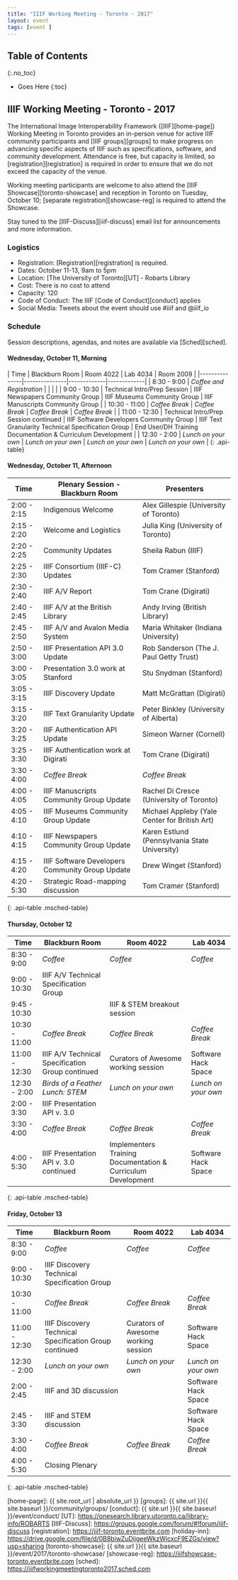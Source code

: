 ```yaml
---
title: "IIIF Working Meeting - Toronto - 2017"
layout: event
tags: [event ]
---
```


## Table of Contents
{:.no_toc}

* Goes Here
{:toc}

## IIIF Working Meeting - Toronto - 2017

The International Image Interoperability Framework ([IIIF][home-page]) Working Meeting in Toronto provides an in-person venue for active IIIF community participants and [IIIF groups][groups] to make progress on advancing specific aspects of IIIF such as specifications, software, and community development. Attendance is free, but capacity is limited, so [registration][registration] is required in order to ensure that we do not exceed the capacity of the venue.

Working meeting participants are welcome to also attend the [IIIF Showcase][toronto-showcase] and reception in Toronto on Tuesday, October 10; [separate registration][showcase-reg] is required to attend the Showcase.

Stay tuned to the [IIIF-Discuss][iiif-discuss] email list for announcements and more information.

### Logistics

* Registration: [Registration][registration] is required.
* Dates: October 11-13, 9am to 5pm
* Location: [The University of Toronto][UT] - Robarts Library
* Cost: There is no cost to attend
* Capacity: 120
* Code of Conduct: The IIIF [Code of Conduct][conduct] applies
* Social Media: Tweets about the event should use #iiif and @iiif_io

### Schedule

Session descriptions, agendas, and notes are available via [Sched][sched].

#### Wednesday, October 11, Morning

| Time          | Blackburn Room     | Room 4022       | Lab 4034     | Room 2009     |
|---------------|---------------|-------------|-------------|
| 8:30 - 9:00   | _Coffee and Registration_ |  |  |  |
| 9:00 - 10:30  | Technical Intro/Prep Session | IIIF Newspapers Community Group | IIIF Museums Community Group | IIIF Manuscripts Community Group |
| 10:30 - 11:00  | _Coffee Break_ | _Coffee Break_ | _Coffee Break_ | _Coffee Break_ |
| 11:00 - 12:30 |  Technical Intro/Prep Session continued | IIIF Software Developers Community Group | IIIF Text Granularity Technical Specification Group | End User/DH Training Documentation & Curriculum Development |
| 12:30 - 2:00 | _Lunch on your own_ | _Lunch on your own_ | _Lunch on your own_ | _Lunch on your own_ |
{: .api-table}

#### Wednesday, October 11, Afternoon

| Time          | Plenary Session - Blackburn Room            | Presenters                        |
|---------------|--------------------|-----------------------------------|
| 2:00 - 2:15   | Indigenous Welcome| Alex Gillespie (University of Toronto) |
| 2:15 - 2:20   | Welcome and Logistics | Julia King (University of Toronto) |
| 2:20 - 2:25   | Community Updates | Sheila Rabun (IIIF) |
| 2:25 - 2:30   | IIIF Consortium (IIIF-C) Updates | Tom Cramer (Stanford) |
| 2:30 - 2:40   | IIIF A/V Report | Tom Crane (Digirati) |
| 2:40 - 2:45   | IIIF A/V at the British Library | Andy Irving (British Library) |
| 2:45 - 2:50   | IIIF A/V and Avalon Media System | Maria Whitaker (Indiana University) |
| 2:50 - 3:00   | IIIF Presentation API 3.0 Update | Rob Sanderson (The J. Paul Getty Trust) |
| 3:00 - 3:05   | Presentation 3.0 work at Stanford | Stu Snydman (Stanford) |
| 3:05 - 3:15   | IIIF Discovery Update | Matt McGrattan (Digirati) |
| 3:15 - 3:20   | IIIF Text Granularity Update | Peter Binkley (University of Alberta) |
| 3:20 - 3:25   | IIIF Authentication API Update | Simeon Warner (Cornell) |
| 3:25 - 3:30   | IIIF Authentication work at Digirati | Tom Crane (Digirati) |
| 3:30 - 4:00   | _Coffee Break_ | _Coffee Break_ |
| 4:00 - 4:05   | IIIF Manuscripts Community Group Update | Rachel Di Cresce (University of Toronto) |
| 4:05 - 4:10   | IIIF Museums Community Group Update | Michael Appleby (Yale Center for British Art)|
| 4:10 - 4:15   | IIIF Newspapers Community Group Update | Karen Estlund (Pennsylvania State University) |
| 4:15 - 4:20   | IIIF Software Developers Community Group Update | Drew Winget (Stanford) |
| 4:20 - 5:30   | Strategic Road-mapping discussion | Tom Cramer (Stanford)|
{: .api-table .msched-table}

#### Thursday, October 12

| Time          | Blackburn Room       | Room 4022     | Lab 4034     |
|---------------|---------------|-------------|-------------|
| 8:30 - 9:00   | _Coffee_ | _Coffee_ | _Coffee_ |
| 9:00 - 10:30  | IIIF A/V Technical Specification Group |  |  |
| 9:45 - 10:30  |  | IIIF & STEM breakout session | |
| 10:30 - 11:00 | _Coffee Break_ | _Coffee Break_ | _Coffee Break_ |
| 11:00 - 12:30 | IIIF A/V Technical Specification Group continued | Curators of Awesome working session | Software Hack Space |
| 12:30 - 2:00  | _Birds of a Feather Lunch: STEM_ | _Lunch on your own_ | _Lunch on your own_ |
| 2:00 - 3:30   | IIIF Presentation API v. 3.0 |  |  |
| 3:30 - 4:00   | _Coffee Break_ | _Coffee Break_ | _Coffee Break_ |
| 4:00 - 5:30   | IIIF Presentation API v. 3.0 continued | Implementers Training Documentation & Curriculum Development | Software Hack Space |
{: .api-table .msched-table}

#### Friday, October 13

| Time          | Blackburn Room       | Room 4022     | Lab 4034     |
|---------------|---------------|-------------|-------------|
| 8:30 - 9:00   | _Coffee_ | _Coffee_ | _Coffee_ |
| 9:00 - 10:30  | IIIF Discovery Technical Specification Group |  |  |
| 10:30 - 11:00 | _Coffee Break_ | _Coffee Break_ | _Coffee Break_ |
| 11:00 - 12:30 | IIIF Discovery Technical Specification Group continued | Curators of Awesome working session | Software Hack Space |
| 12:30 - 2:00  | _Lunch on your own_ | _Lunch on your own_ | _Lunch on your own_ |
| 2:00 - 2:45   | IIIF and 3D discussion |  |Software Hack Space |
| 2:45 - 3:30   | IIIF and STEM discussion |  |Software Hack Space |
| 3:30 - 4:00   | _Coffee Break_ | _Coffee Break_ | _Coffee Break_ |
| 4:00 - 5:30   | Closing Plenary |  |  |
{: .api-table .msched-table}

[home-page]: {{ site.root_url | absolute_url }}
[groups]: {{ site.url }}{{ site.baseurl }}/community/groups/
[conduct]: {{ site.url }}{{ site.baseurl }}/event/conduct/
[UT]: https://onesearch.library.utoronto.ca/library-info/ROBARTS
[IIIF-Discuss]: https://groups.google.com/forum/#!forum/iiif-discuss
[registration]: https://iiif-toronto.eventbrite.com
[holiday-inn]: https://drive.google.com/file/d/0B8biwZuDijgeeWkzWjcxcF9EZGs/view?usp=sharing
[toronto-showcase]: {{ site.url }}{{ site.baseurl }}/event/2017/toronto-showcase/
[showcase-reg]: https://iiifshowcase-toronto.eventbrite.com
[sched]: https://iiifworkingmeetingtoronto2017.sched.com
